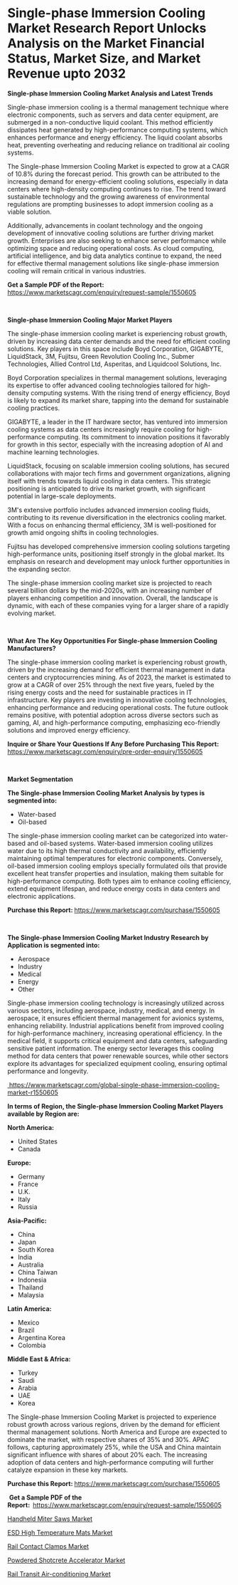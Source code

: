 <p><h1>Single-phase Immersion Cooling Market Research Report Unlocks Analysis on the Market Financial Status, Market Size, and Market Revenue upto 2032</h1></p><p><strong>Single-phase Immersion Cooling Market Analysis and Latest Trends</strong></p>
<p><p>Single-phase immersion cooling is a thermal management technique where electronic components, such as servers and data center equipment, are submerged in a non-conductive liquid coolant. This method efficiently dissipates heat generated by high-performance computing systems, which enhances performance and energy efficiency. The liquid coolant absorbs heat, preventing overheating and reducing reliance on traditional air cooling systems.</p><p>The Single-phase Immersion Cooling Market is expected to grow at a CAGR of 10.8% during the forecast period. This growth can be attributed to the increasing demand for energy-efficient cooling solutions, especially in data centers where high-density computing continues to rise. The trend toward sustainable technology and the growing awareness of environmental regulations are prompting businesses to adopt immersion cooling as a viable solution.</p><p>Additionally, advancements in coolant technology and the ongoing development of innovative cooling solutions are further driving market growth. Enterprises are also seeking to enhance server performance while optimizing space and reducing operational costs. As cloud computing, artificial intelligence, and big data analytics continue to expand, the need for effective thermal management solutions like single-phase immersion cooling will remain critical in various industries.</p></p>
<p><strong>Get a Sample PDF of the Report:&nbsp;</strong> <a href="https://www.marketscagr.com/enquiry/request-sample/1550605?utm_campaign=2106&utm_medium=2&utm_source=Github&utm_content=ia&utm_term=11042025&utm_id=single-phase-immersion-cooling">https://www.marketscagr.com/enquiry/request-sample/1550605</a></p>
<p>&nbsp;</p>
<p><strong>Single-phase Immersion Cooling Major Market Players</strong></p>
<p><p>The single-phase immersion cooling market is experiencing robust growth, driven by increasing data center demands and the need for efficient cooling solutions. Key players in this space include Boyd Corporation, GIGABYTE, LiquidStack, 3M, Fujitsu, Green Revolution Cooling Inc., Submer Technologies, Allied Control Ltd, Asperitas, and Liquidcool Solutions, Inc.</p><p>Boyd Corporation specializes in thermal management solutions, leveraging its expertise to offer advanced cooling technologies tailored for high-density computing systems. With the rising trend of energy efficiency, Boyd is likely to expand its market share, tapping into the demand for sustainable cooling practices.</p><p>GIGABYTE, a leader in the IT hardware sector, has ventured into immersion cooling systems as data centers increasingly require cooling for high-performance computing. Its commitment to innovation positions it favorably for growth in this sector, especially with the increasing adoption of AI and machine learning technologies.</p><p>LiquidStack, focusing on scalable immersion cooling solutions, has secured collaborations with major tech firms and government organizations, aligning itself with trends towards liquid cooling in data centers. This strategic positioning is anticipated to drive its market growth, with significant potential in large-scale deployments.</p><p>3M's extensive portfolio includes advanced immersion cooling fluids, contributing to its revenue diversification in the electronics cooling market. With a focus on enhancing thermal efficiency, 3M is well-positioned for growth amid ongoing shifts in cooling technologies.</p><p>Fujitsu has developed comprehensive immersion cooling solutions targeting high-performance units, positioning itself strongly in the global market. Its emphasis on research and development may unlock further opportunities in the expanding sector.</p><p>The single-phase immersion cooling market size is projected to reach several billion dollars by the mid-2020s, with an increasing number of players enhancing competition and innovation. Overall, the landscape is dynamic, with each of these companies vying for a larger share of a rapidly evolving market.</p></p>
<p>&nbsp;</p>
<p><strong>What Are The Key Opportunities For Single-phase Immersion Cooling Manufacturers?</strong></p>
<p><p>The single-phase immersion cooling market is experiencing robust growth, driven by the increasing demand for efficient thermal management in data centers and cryptocurrencies mining. As of 2023, the market is estimated to grow at a CAGR of over 25% through the next five years, fueled by the rising energy costs and the need for sustainable practices in IT infrastructure. Key players are investing in innovative cooling technologies, enhancing performance and reducing operational costs. The future outlook remains positive, with potential adoption across diverse sectors such as gaming, AI, and high-performance computing, emphasizing eco-friendly solutions and improved energy efficiency.</p></p>
<p><strong>Inquire or Share Your Questions If Any Before Purchasing This Report:</strong> <a href="https://www.marketscagr.com/enquiry/pre-order-enquiry/1550605?utm_campaign=2106&utm_medium=2&utm_source=Github&utm_content=ia&utm_term=11042025&utm_id=single-phase-immersion-cooling">https://www.marketscagr.com/enquiry/pre-order-enquiry/1550605</a></p>
<p>&nbsp;</p>
<p><strong>Market Segmentation</strong></p>
<p><strong>The Single-phase Immersion Cooling Market Analysis by types is segmented into:</strong></p>
<p><ul><li>Water-based</li><li>Oil-based</li></ul></p>
<p><p>The single-phase immersion cooling market can be categorized into water-based and oil-based systems. Water-based immersion cooling utilizes water due to its high thermal conductivity and availability, efficiently maintaining optimal temperatures for electronic components. Conversely, oil-based immersion cooling employs specially formulated oils that provide excellent heat transfer properties and insulation, making them suitable for high-performance computing. Both types aim to enhance cooling efficiency, extend equipment lifespan, and reduce energy costs in data centers and electronic applications.</p></p>
<p><strong>Purchase this Report:&nbsp;</strong><a href="https://www.marketscagr.com/purchase/1550605?utm_campaign=2106&utm_medium=2&utm_source=Github&utm_content=ia&utm_term=11042025&utm_id=single-phase-immersion-cooling">https://www.marketscagr.com/purchase/1550605</a></p>
<p>&nbsp;</p>
<p><strong>The Single-phase Immersion Cooling Market Industry Research by Application is segmented into:</strong></p>
<p><ul><li>Aerospace</li><li>Industry</li><li>Medical</li><li>Energy</li><li>Other</li></ul></p>
<p><p>Single-phase immersion cooling technology is increasingly utilized across various sectors, including aerospace, industry, medical, and energy. In aerospace, it ensures efficient thermal management for avionics systems, enhancing reliability. Industrial applications benefit from improved cooling for high-performance machinery, increasing operational efficiency. In the medical field, it supports critical equipment and data centers, safeguarding sensitive patient information. The energy sector leverages this cooling method for data centers that power renewable sources, while other sectors explore its advantages for specialized equipment cooling, ensuring optimal performance and longevity.</p></p>
<p><a href="https://www.marketscagr.com/global-single-phase-immersion-cooling-market-r1550605?utm_campaign=2106&utm_medium=2&utm_source=Github&utm_content=ia&utm_term=11042025&utm_id=single-phase-immersion-cooling">&nbsp;https://www.marketscagr.com/global-single-phase-immersion-cooling-market-r1550605</a></p>
<p><strong>In terms of Region, the Single-phase Immersion Cooling Market Players available by Region are:</strong></p>
<p>
    <p> <strong> North America: </strong>
        <ul>
            <li>United States</li>
            <li>Canada</li>
        </ul>
        </p> 
    <p> <strong> Europe: </strong>
        <ul>
            <li>Germany</li>
            <li>France</li>
            <li>U.K.</li>
            <li>Italy</li>
            <li>Russia</li>
        </ul>
        </p> 
    <p> <strong> Asia-Pacific: </strong>
        <ul>
            <li>China</li>
            <li>Japan</li>
            <li>South Korea</li>
            <li>India</li>
            <li>Australia</li>
            <li>China Taiwan</li>
            <li>Indonesia</li>
            <li>Thailand</li>
            <li>Malaysia</li>
        </ul>
        </p> 
    <p> <strong> Latin America: </strong>
        <ul>
            <li>Mexico</li>
            <li>Brazil</li>
            <li>Argentina Korea</li>
            <li>Colombia</li>
        </ul>
        </p> 
    <p> <strong> Middle East & Africa: </strong>
        <ul>
            <li>Turkey</li>
            <li>Saudi</li>
            <li>Arabia</li>
            <li>UAE</li>
            <li>Korea</li>
        </ul>
    </p>
    </p>
<p><p>The Single-phase Immersion Cooling Market is projected to experience robust growth across various regions, driven by the demand for efficient thermal management solutions. North America and Europe are expected to dominate the market, with respective shares of 35% and 30%. APAC follows, capturing approximately 25%, while the USA and China maintain significant influence with shares of about 20% each. The increasing adoption of data centers and high-performance computing will further catalyze expansion in these key markets.</p></p>
<p><strong>Purchase this Report: </strong><a href="https://www.marketscagr.com/purchase/1550605?utm_campaign=2106&utm_medium=2&utm_source=Github&utm_content=ia&utm_term=11042025&utm_id=single-phase-immersion-cooling">https://www.marketscagr.com/purchase/1550605</a></p>
<p>&nbsp;<strong>Get a Sample PDF of the Report:&nbsp;&nbsp;</strong><a href="https://www.marketscagr.com/enquiry/request-sample/1550605?utm_campaign=2106&utm_medium=2&utm_source=Github&utm_content=ia&utm_term=11042025&utm_id=single-phase-immersion-cooling">https://www.marketscagr.com/enquiry/request-sample/1550605</a></p>
<p><strong></strong></p>
<p><p><a href="https://github.com/herakterroem/Market-Research-Report-List-1/blob/main/handheld-miter-saws-market.md?utm_campaign=2106&utm_medium=2&utm_source=Github&utm_content=ia&utm_term=11042025&utm_id=single-phase-immersion-cooling">Handheld Miter Saws Market</a></p><p><a href="https://github.com/sirayedantte/Market-Research-Report-List-1/blob/main/esd-high-temperature-mats-market.md?utm_campaign=2106&utm_medium=2&utm_source=Github&utm_content=ia&utm_term=11042025&utm_id=single-phase-immersion-cooling">ESD High Temperature Mats Market</a></p><p><a href="https://github.com/momossidram/Market-Research-Report-List-1/blob/main/rail-contact-clamps-market.md?utm_campaign=2106&utm_medium=2&utm_source=Github&utm_content=ia&utm_term=11042025&utm_id=single-phase-immersion-cooling">Rail Contact Clamps Market</a></p><p><a href="https://github.com/dailyspunj47/Market-Research-Report-List-1/blob/main/powdered-shotcrete-accelerator-market.md?utm_campaign=2106&utm_medium=2&utm_source=Github&utm_content=ia&utm_term=11042025&utm_id=single-phase-immersion-cooling">Powdered Shotcrete Accelerator Market</a></p><p><a href="https://github.com/biyajausenik/Market-Research-Report-List-1/blob/main/rail-transit-air-conditioning-market.md?utm_campaign=2106&utm_medium=2&utm_source=Github&utm_content=ia&utm_term=11042025&utm_id=single-phase-immersion-cooling">Rail Transit Air-conditioning Market</a></p></p>